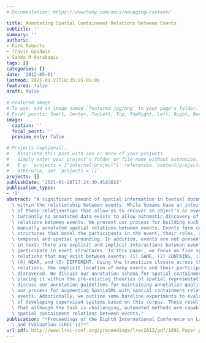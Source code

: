 ```yaml
---
# Documentation: https://wowchemy.com/docs/managing-content/

title: Annotating Spatial Containment Relations Between Events
subtitle: ''
summary: ''
authors:
- Kirk Roberts
- Travis Goodwin
- Sanda M Harabagiu
tags: []
categories: []
date: '2012-05-01'
lastmod: 2021-01-27T18:35:25-05:00
featured: false
draft: false

# Featured image
# To use, add an image named `featured.jpg/png` to your page's folder.
# Focal points: Smart, Center, TopLeft, Top, TopRight, Left, Right, BottomLeft, Bottom, BottomRight.
image:
  caption: ''
  focal_point: ''
  preview_only: false

# Projects (optional).
#   Associate this post with one or more of your projects.
#   Simply enter your project's folder or file name without extension.
#   E.g. `projects = ["internal-project"]` references `content/project/deep-learning/index.md`.
#   Otherwise, set `projects = []`.
projects: []
publishDate: '2021-01-28T17:24:30.418302Z'
publication_types:
- '1'
abstract: "A significant amount of spatial information in textual documents is hidden\
  \ within the relationship between events. While humans have an intuitive understanding\
  \ of these relationships that allow us to recover an object's or event's location,\
  \ currently no annotated data exists to allow automatic discovery of spatial containment\
  \ relations between events. We present our process for building such a corpus of\
  \ manually annotated spatial relations between events. Events form complex predicate-argument\
  \ structures that model the participants in the event, their roles, as well as the\
  \ temporal and spatial grounding. In addition, events are not presented in isolation\
  \ in text; there are explicit and implicit interactions between events that often\
  \ participate in event structures. In this paper, we focus on five spatial containment\
  \ relations that may exist between events: (1) SAME, (2) CONTAINS, (3) OVERLAPS,\
  \ (4) NEAR, and (5) DIFFERENT. Using the transitive closure across these spatial\
  \ relations, the implicit location of many events and their participants can be\
  \ discovered. We discuss our annotation schema for spatial containment relations,\
  \ placing it within the pre-existing theories of spatial representation. We also\
  \ discuss our annotation guidelines for maintaining annotation quality as well as\
  \ our process for augmenting SpatialML with spatial containment relations between\
  \ events. Additionally, we outline some baseline experiments to evaluate the feasibility\
  \ of developing supervised systems based on this corpus. These results indicate\
  \ that although the task is challenging, automated methods are capable of discovering\
  \ spatial containment relations between events."
publication: "*Proceedings of the Eighth International Conference on Language Resources\
  \ and Evaluation (LREC'12)*"
url_pdf: http://www.lrec-conf.org/proceedings/lrec2012/pdf/1091_Paper.pdf
---
```

